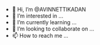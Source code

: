 - 👋 Hi, I’m @AVINNETTIKADAN
- 👀 I’m interested in ...
- 🌱 I’m currently learning ...
- 💞️ I’m looking to collaborate on ...
- 📫 How to reach me ...

<!---
AVINNETTIKADAN/AVINNETTIKADAN is a ✨ special ✨ repository because its `README.md` (this file) appears on your GitHub profile.
You can click the Preview link to take a look at your changes.
--->
